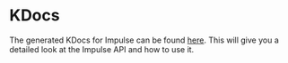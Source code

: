 # KDocs

The generated KDocs for Impulse can be found [here](https://arson-club.github.io/Impulse/kdocs/index.html). This will
give you a detailed look at the Impulse API and how to use it.